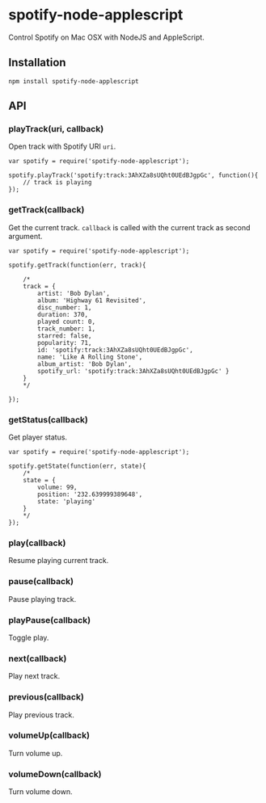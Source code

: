 # spotify-node-applescript
Control Spotify on Mac OSX with NodeJS and AppleScript.

## Installation

	npm install spotify-node-applescript

## API

### playTrack(uri, callback)

Open track with Spotify URI `uri`.

	var spotify = require('spotify-node-applescript');
	
	spotify.playTrack('spotify:track:3AhXZa8sUQht0UEdBJgpGc', function(){
		// track is playing
	});

### getTrack(callback)

Get the current track. `callback` is called with the current track as second argument.

	var spotify = require('spotify-node-applescript');
	
	spotify.getTrack(function(err, track){
		
		/*
		track = {
			artist: 'Bob Dylan',
			album: 'Highway 61 Revisited',
			disc_number: 1,
			duration: 370,
			played count: 0,
			track_number: 1,
			starred: false,
			popularity: 71,
			id: 'spotify:track:3AhXZa8sUQht0UEdBJgpGc',
			name: 'Like A Rolling Stone',
			album_artist: 'Bob Dylan',
			spotify_url: 'spotify:track:3AhXZa8sUQht0UEdBJgpGc' }
		}
		*/
		
	});

### getStatus(callback)

Get player status.

	var spotify = require('spotify-node-applescript');
	
	spotify.getState(function(err, state){
		/*
		state = {
			volume: 99,
			position: '232.639999389648',
			state: 'playing'
		}
		*/
	});

### play(callback)

Resume playing current track.

### pause(callback)

Pause playing track.

### playPause(callback)

Toggle play.

### next(callback)

Play next track.

### previous(callback)

Play previous track.

### volumeUp(callback)

Turn volume up.

### volumeDown(callback)

Turn volume down.
